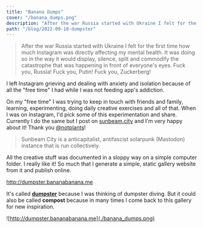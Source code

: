 ```yaml
---
title: "Banana Dumps"
cover: "/banana_dumps.png"
description: "After the war Russia started with Ukraine I felt for the first time how much Instagram was directly affecting my mental health. I needed to compost."
path: "/blog/2022-09-18-dumpster"
---
```


> After the war Russia started with Ukraine I felt for the first time how much Instagram was directly affecting my mental health. It was doing so in the way it would display, silence, split and commodify the catastrophe that was happening in front of everyone's eyes. Fuck you, Russia! Fuck you, Putin! Fuck you, Zuckerberg!

I left Instagram grieving and dealing with anxiety and isolation because of all the "free time" I had while I was not feeding app's addiction.

On my "free time" I was trying to keep in touch with friends and family, learning, experimenting, doing daily creative exercises and all of that. When I was on Instagram, I'd pick some of this experimentation and share. Currently I do the same but I post on [sunbeam.city](https://sunbeam.city/@murilove) and I'm very happy about it! Thank you [@notplants](https://sunbeam.city/web/@notplants)!

> Sunbeam City is a anticapitalist, antifascist solarpunk (Mastodon) instance that is run collectively.

All the creative stuff was documented in a sloppy way on a simple computer folder. I really like it! So much that I generate a simple, static gallery website from it and publish online.

http://dumpster.bananabanana.me

It's called [**dumpster**](http://dumpster.bananabanana.me) because I was thinking of dumpster diving. But it could also be called **compost** because in many times I come back to this gallery for new inspiration.

![http://dumpster.bananabanana.me](./banana_dumps.png)
